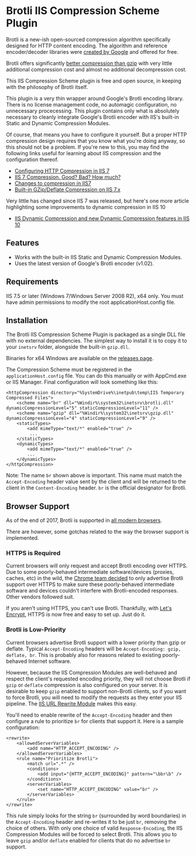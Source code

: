 Brotli IIS Compression Scheme Plugin
====================================

Brotli is a new-ish open-sourced compression algorithm specifically designed for HTTP content encoding.  The algorithm and reference encoder/decoder libraries were [created by Google](https://github.com/google/brotli) and offered for free.

Brotli offers significantly [better compression than gzip](https://samsaffron.com/archive/2016/06/15/the-current-state-of-brotli-compression) with very little additional compression cost and almost no additional decompression cost.

This IIS Compression Scheme plugin is free and open source, in keeping with the philosophy of Brotli itself.

This plugin is a very thin wrapper around Google's Brotli encoding library.  There is no license management code, no automagic configuration, no unnecessary procecessing.  This plugin contains only what is absolutely necessary to cleanly integrate Google's Brotli encoder with IIS's built-in Static and Dynamic Compression Modules.

Of course, that means you have to configure it yourself.  But a proper HTTP compression design requires that you know what you're doing anyway, so this should not be a problem.  If you're new to this, you may find the following links useful for learning about IIS compression and the configuration thereof.

* [Configuring HTTP Compression in IIS 7](https://docs.microsoft.com/en-us/previous-versions/windows/it-pro/windows-server-2008-R2-and-2008/cc771003(v%3dws.10))
* [IIS 7 Compression. Good? Bad? How much?](https://weblogs.asp.net/owscott/iis-7-compression-good-bad-how-much)
* [Changes to compression in IIS7](http://www.ksingla.net/2006/06/changes_to_compression_in_iis7/)
* [Built-in GZip/Deflate Compression on IIS 7.x](https://weblog.west-wind.com/posts/2011/May/05/Builtin-GZipDeflate-Compression-on-IIS-7x)

Very little has changed since IIS 7 was released, but here's one more article highlighting some improvements to dynamic compression in IIS 10
* [IIS Dynamic Compression and new Dynamic Compression features in IIS 10](https://blogs.msdn.microsoft.com/friis/2017/09/05/iis-dynamic-compression-and-new-dynamic-compression-features-in-iis-10/)

Features
--------

* Works with the built-in IIS Static and Dynamic Compression Modules.
* Uses the latest version of Google's Brotli encoder (v1.02).

Requirements
------------

IIS 7.5 or later (Windows 7/Windows Server 2008 R2), x64 only. You must have admin permissions to modify the root applicationHost.config file.

Installation
------------

The Brotli IIS Compression Scheme Plugin is packaged as a single DLL file with no external dependencies.  The simplest way to install it is to copy it to your `inetsrv` folder, alongside the built-in `gzip.dll`.

Binaries for x64 Windows are available on the [releases page](https://github.com/saucecontrol/BrotliIIS/releases).

The Compression Scheme must be registered in the `applicationHost.config` file.  You can do this manually or with AppCmd.exe or IIS Manager.  Final configuration will look something like this:

```
<httpCompression directory="%SystemDrive%\inetpub\temp\IIS Temporary Compressed Files">
    <scheme name="br" dll="%Windir%\system32\inetsrv\brotli.dll" dynamicCompressionLevel="5" staticCompressionLevel="11" />
    <scheme name="gzip" dll="%Windir%\system32\inetsrv\gzip.dll" dynamicCompressionLevel="4" staticCompressionLevel="9" />
    <staticTypes>
        <add mimeType="text/*" enabled="true" />
         ...
    </staticTypes>
    <dynamicTypes>
        <add mimeType="text/*" enabled="true" />
        ...
    </dynamicTypes>
</httpCompression>
```

Note: The name `br` shown above is important.  This name must match the `Accept-Encoding` header value sent by the client and will be returned to the client in the `Content-Encoding` header.  `br` is the official designator for Brotli.

Browser Support
---------------

As of the end of 2017, Brotli is supported in [all modern browsers](https://caniuse.com/#feat=brotli).

There are however, some gotchas related to the way the browser support is implemented.

### HTTPS is Required

Current browsers will only request and accept Brotli encoding over HTTPS.  Due to some poorly-behaved intermediate software/devices (proxies, caches, etc) in the wild, the [Chrome team decided](https://bugs.chromium.org/p/chromium/issues/detail?id=452335#c87) to only advertise Brotli support over HTTPS to make sure these poorly-behaved intermediate software and devices couldn't interfere with Brotli-encoded responses.  Other vendors followed suit.

If you aren't using HTTPS, you can't use Brotli.  Thankfully, with [Let's Encrypt](https://github.com/Lone-Coder/letsencrypt-win-simple), HTTPS is now free and easy to set up.  Just do it.

### Brotli is Low-Priority

Current browsers advertise Brotli support with a lower priority than gzip or deflate.  Typical `Accept-Encoding` headers will be `Accept-Encoding: gzip, deflate, br`.  This is probably also for reasons related to existing poorly-behaved Internet software.

However, because the IIS Compression Modules are well-behaved and respect the client's requested encoding priority, they will not choose Brotli if `gzip` or `deflate` compression is also configured on your server.  It is desirable to keep `gzip` enabled to support non-Brotli clients, so if you want to force Brotli, you will need to modify the requests as they enter your IIS pipeline.  The [IIS URL Rewrite Module](https://www.iis.net/downloads/microsoft/url-rewrite) makes this easy.

You'll need to enable rewrite of the `Accept-Encoding` header and then configure a rule to prioritize `br` for clients that support it.  Here is a sample configuration:

```
<rewrite>
    <allowedServerVariables>
        <add name="HTTP_ACCEPT_ENCODING" />
    </allowedServerVariables>
    <rule name="Prioritize Brotli">
        <match url=".*" />
        <conditions>
            <add input="{HTTP_ACCEPT_ENCODING}" pattern="\bbr\b" />
        </conditions>
        <serverVariables>
            <set name="HTTP_ACCEPT_ENCODING" value="br" />
        </serverVariables>
    </rule>
</rewrite>
```

This rule simply looks for the string `br` (surrounded by word boundaries) in the `Accept-Encoding` header and re-writes it to be just `br`, removing the choice of others.  With only one choice of valid `Response-Encoding`, the IIS Compression Modules will be forced to select Brotli.  This allows you to leave `gzip` and/or `deflate` enabled for clients that do no advertise `br` support.
